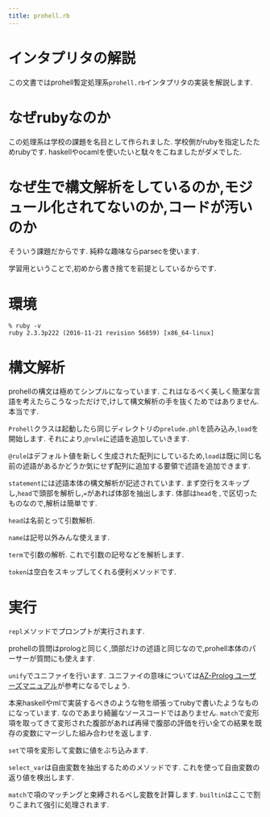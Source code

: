 ```yaml
---
title: prohell.rb
---
```


# インタプリタの解説

この文書ではprohell暫定処理系`prohell.rb`インタプリタの実装を解説します.

# なぜrubyなのか

この処理系は学校の課題を名目として作られました.
学校側がrubyを指定したためrubyです.
haskellやocamlを使いたいと駄々をこねましたがダメでした.

# なぜ生で構文解析をしているのか,モジュール化されてないのか,コードが汚いのか

そういう課題だからです.
純粋な趣味ならparsecを使います.

学習用ということで,初めから書き捨てを前提としているからです.

# 環境

~~~
% ruby -v
ruby 2.3.3p222 (2016-11-21 revision 56859) [x86_64-linux]
~~~

# 構文解析

prohellの構文は極めてシンプルになっています.
これはなるべく美しく簡潔な言語を考えたらこうなっただけで,けして構文解析の手を抜くためではありません.
本当です.

`Prohell`クラスは起動したら同じディレクトリの`prelude.phl`を読み込み,`load`を開始します.
それにより,`@rule`に述語を追加していきます.

`@rule`はデフォルト値を新しく生成された配列にしているため,`load`は既に同じ名前の述語があるかどうか気にせず配列に追加する要領で述語を追加できます.

`statement`には述語本体の構文解析が記述されています.
まず空行をスキップし,`head`で頭部を解析し,`=`があれば体部を抽出します.
体部は`head`を`,`で区切ったものなので,解析は簡単です.

`head`は名前とって引数解析.

`name`は記号以外みんな使えます.

`term`で引数の解析.
これで引数の記号などを解析します.

`token`は空白をスキップしてくれる便利メソッドです.

# 実行

`repl`メソッドでプロンプトが実行されます.

prohellの質問はprologと同じく,頭部だけの述語と同じなので,prohell本体のパーサーが質問にも使えます.

`unify`でユニファイを行います.
ユニファイの意味については[AZ-Prolog ユーザーズマニュアル](http://az-prolog.com/manual/manuals/manual_program.html)が参考になるでしょう.

本来haskellやmlで実装するべきのような物を頑張ってrubyで書いたようなものになっています.
なのであまり綺麗なソースコードではありません.
`match`で変形項を取ってきて変形された腹部があれば再帰で腹部の評価を行い全ての結果を既存の変数にマージした組み合わせを返します.

`set`で項を変形して変数に値をぶち込みます.

`select_var`は自由変数を抽出するためのメソッドです.
これを使って自由変数の返り値を検出します.

`match`で項のマッチングと束縛されるべし変数を計算します.
`builtin`はここで割りこまれて強引に処理されます.
